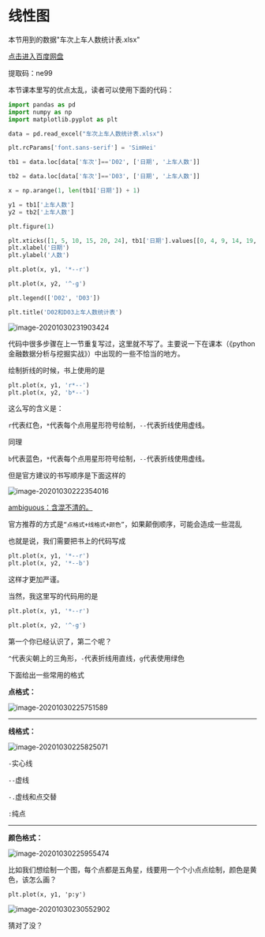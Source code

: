 # 线性图

本节用到的数据"车次上车人数统计表.xlsx"

[点击进入百度网盘](https://pan.baidu.com/s/1MEkCX8PTnGXaf3jFj_GVQg)

提取码：ne99

本节课本里写的优点太乱，读者可以使用下面的代码：

```python
import pandas as pd
import numpy as np
import matplotlib.pyplot as plt

data = pd.read_excel("车次上车人数统计表.xlsx")

plt.rcParams['font.sans-serif'] = 'SimHei'

tb1 = data.loc[data['车次']=='D02', ['日期', '上车人数']]

tb2 = data.loc[data['车次']=='D03', ['日期', '上车人数']]

x = np.arange(1, len(tb1['日期']) + 1)

y1 = tb1['上车人数']
y2 = tb2['上车人数']

plt.figure(1)

plt.xticks([1, 5, 10, 15, 20, 24], tb1['日期'].values[[0, 4, 9, 14, 19, 23]], rotation=30)
plt.xlabel('日期')
plt.ylabel('人数')

plt.plot(x, y1, '*--r')

plt.plot(x, y2, '^-g')

plt.legend(['D02', 'D03'])

plt.title('D02和D03上车人数统计表')
```



![image-20201030231903424](线性图.assets/image-20201030231903424.png)

代码中很多步骤在上一节重复写过，这里就不写了。主要说一下在课本（《python金融数据分析与挖掘实战》）中出现的一些不恰当的地方。

绘制折线的时候，书上使用的是

```python
plt.plot(x, y1, 'r*--')
plt.plot(x, y2, 'b*--')
```

这么写的含义是：

`r`代表红色，`*`代表每个点用星形符号绘制，`--`代表折线使用虚线。

同理

`b`代表蓝色，`*`代表每个点用星形符号绘制，`--`代表折线使用虚线。

但是官方建议的书写顺序是下面这样的

![image-20201030222354016](线性图.assets/image-20201030222354016.png)

<u>ambiguous：含混不清的。</u>

官方推荐的方式是`“点格式+线格式+颜色”`，如果颠倒顺序，可能会造成一些混乱

也就是说，我们需要把书上的代码写成

```python
plt.plot(x, y1, '*--r')
plt.plot(x, y2, '*--b')
```

这样才更加严谨。

当然，我这里写的代码用的是

```python
plt.plot(x, y1, '*--r')

plt.plot(x, y2, '^-g')
```

第一个你已经认识了，第二个呢？

`^`代表尖朝上的三角形，`-`代表折线用直线，`g`代表使用绿色

下面给出一些常用的格式

**点格式：**

![image-20201030225751589](线性图.assets/image-20201030225751589.png)

---



**线格式：**

![image-20201030225825071](线性图.assets/image-20201030225825071.png)

`-`实心线

`--`虚线

`-.`虚线和点交替

`:`纯点

---



**颜色格式：**

![image-20201030225955474](线性图.assets/image-20201030225955474.png)

比如我们想绘制一个图，每个点都是五角星，线要用一个个小点点绘制，颜色是黄色，该怎么画？

`plt.plot(x, y1, 'p:y')`

![image-20201030230552902](线性图.assets/image-20201030230552902.png)

猜对了没？